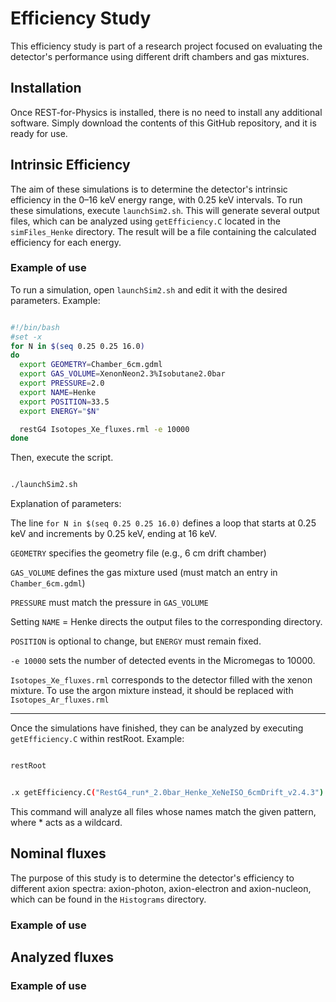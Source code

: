 # Efficiency Study

This efficiency study is part of a research project focused on evaluating the detector's performance using different drift chambers and gas mixtures.

## Installation

Once REST-for-Physics is installed, there is no need to install any additional software. Simply download the contents of this GitHub repository, and it is ready for use.


## Intrinsic Efficiency

The aim of these simulations is to determine the detector's intrinsic efficiency in the 0–16 keV energy range, with 0.25 keV intervals. To run these simulations, execute `launchSim2.sh`. This will generate several output files, which can be analyzed using `getEfficiency.C` located in the `simFiles_Henke` directory. The result will be a file containing the calculated efficiency for each energy.


  ### Example of use

To run a simulation, open `launchSim2.sh` and edit it with the desired parameters. Example:

```bash

#!/bin/bash
#set -x
for N in $(seq 0.25 0.25 16.0)
do
  export GEOMETRY=Chamber_6cm.gdml
  export GAS_VOLUME=XenonNeon2.3%Isobutane2.0bar 
  export PRESSURE=2.0
  export NAME=Henke
  export POSITION=33.5
  export ENERGY="$N"

  restG4 Isotopes_Xe_fluxes.rml -e 10000
done


```
Then, execute the script.

```bash

./launchSim2.sh

```


Explanation of parameters:

The line `for N in $(seq 0.25 0.25 16.0)` defines a loop that starts at 0.25 keV and increments by 0.25 keV, ending at 16 keV.

`GEOMETRY` specifies the geometry file (e.g., 6 cm drift chamber)

`GAS_VOLUME` defines the gas mixture used (must match an entry in `Chamber_6cm.gdml`)

`PRESSURE` must match the pressure in `GAS_VOLUME`

Setting `NAME` = Henke directs the output files to the corresponding directory.

`POSITION` is optional to change, but `ENERGY` must remain fixed.

`-e 10000` sets the number of detected events in the Micromegas to 10000.

`Isotopes_Xe_fluxes.rml` corresponds to the detector filled with the xenon mixture. To use the argon mixture instead, it should be replaced with `Isotopes_Ar_fluxes.rml`

---------------------------------------------------------

Once the simulations have finished, they can be analyzed by executing `getEfficiency.C` within restRoot. Example:

```bash

restRoot

```

```bash

.x getEfficiency.C("RestG4_run*_2.0bar_Henke_XeNeISO_6cmDrift_v2.4.3")

```

This command will analyze all files whose names match the given pattern, where * acts as a wildcard.

## Nominal fluxes

The purpose of this study is to determine the detector's efficiency to different axion spectra: axion-photon, axion-electron and axion-nucleon, which can be found in the `Histograms` directory.

### Example of use

## Analyzed fluxes

### Example of use
